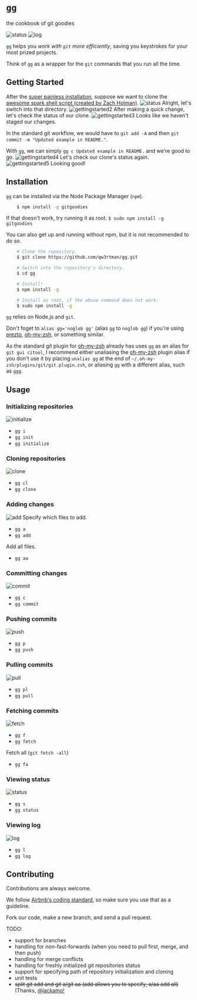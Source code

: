 `gg`
==

the cookbook of git goodies

![status](http://qw3rtman.github.io/gg/screenshots/status.png)
![log](http://qw3rtman.github.io/gg/screenshots/log.png)

`gg` helps you *work with `git` more efficiently*, saving you keystrokes for your most prized projects.

Think of `gg` as a wrapper for the `git` commands that you run all the time.

## Getting Started
After the [super painless installation](#installation), suppose we want to clone the [awesome spark shell script (created by Zach Holman)](https://github.com/holman/spark).
![status](http://qw3rtman.github.io/gg/screenshots/clone.png)
Alright, let's switch into that directory.
![gettingstarted2](http://qw3rtman.github.io/gg/screenshots/gettingstarted2.png)
After making a quick change, let's check the status of our clone.
![gettingstarted3](http://qw3rtman.github.io/gg/screenshots/gettingstarted3.png)
Looks like we haven't staged our changes.

In the standard git workflow, we would have to `git add -A` and then `git commit -m "Updated example in README."`.

With `gg`, we can simply `gg c Updated example in README.` and we're good to go.
![gettingstarted4](http://qw3rtman.github.io/gg/screenshots/gettingstarted4.png)
Let's check our clone's status again.
![gettingstarted5](http://qw3rtman.github.io/gg/screenshots/gettingstarted5.png)
Looking good!

## Installation
`gg` can be installed via the Node Package Manager (`npm`).

```sh
	$ npm install -g gitgoodies
```

If that doesn't work, try running it as root. `$ sudo npm install -g gitgoodies`

You can also get up and running without npm, but it is not recommended to do so.

```sh
	# Clone the repository.
	$ git clone https://github.com/qw3rtman/gg.git

	# Switch into the repository's directory.
	$ cd gg

	# Install!
	$ npm install -g

	# Install as root, if the above command does not work.
	$ sudo npm install -g
```

`gg` relies on Node.js and `git`.

Don't foget to `alias gg='noglob gg'` (alias `gg` to `noglob gg`) if you're using [prezto](https://github.com/sorin-ionescu/prezto), [oh-my-zsh](https://github.com/robbyrussell/oh-my-zsh), or something similar.

As the standard git plugin for [oh-my-zsh](https://github.com/robbyrussell/oh-my-zsh) already has uses `gg` as an alias for `git gui citool`, I recommend either unaliasing the [oh-my-zsh](https://github.com/robbyrussell/oh-my-zsh) plugin alias if you don't use it by placing `unalias gg` at the end of `~/.oh-my-zsh/plugins/git/git.plugin.zsh`, or aliasing `gg` with a different alias, such as `ggg`.

## Usage
### Initializing repositories
![initialize](http://qw3rtman.github.io/gg/screenshots/initialize.png)
* `gg i`
* `gg init`
* `gg initialize`

### Cloning repositories
![clone](http://qw3rtman.github.io/gg/screenshots/clone.png)
* `gg cl`
* `gg clone`

### Adding changes
![add](http://qw3rtman.github.io/gg/screenshots/add.png)
Specify which files to add.
* `gg a`
* `gg add`

Add all files.
* `gg aa`

### Committing changes
![commit](http://qw3rtman.github.io/gg/screenshots/commit.png)
* `gg c`
* `gg commit`

### Pushing commits
![push](http://qw3rtman.github.io/gg/screenshots/push.png)
* `gg p`
* `gg push`

### Pulling commits
![pull](http://qw3rtman.github.io/gg/screenshots/pull.png)
* `gg pl`
* `gg pull`

### Fetching commits
![fetch](http://qw3rtman.github.io/gg/screenshots/fetch.png)
* `gg f`
* `gg fetch`

Fetch all (`git fetch -all`)
* `gg fa`

### Viewing status
![status](http://qw3rtman.github.io/gg/screenshots/status.png)
* `gg s`
* `gg status`

### Viewing log
![log](http://qw3rtman.github.io/gg/screenshots/log.png)
* `gg l`
* `gg log`

## Contributing
Contributions are always welcome.

We follow [Airbnb's coding standard](https://github.com/airbnb/javascript), so make sure you use that as a guideline.

Fork our code, make a new branch, and send a pull request.

TODO:
* support for branches
* handling for non-fast-forwards (when you need to pull first, merge, and then push)
* handling for merge conflicts
* handling for freshly initialized git repositories status
* support for specifying path of repository initialization and cloning
* unit tests
* ~~split git add and git a/git aa (add allows you to specify, a/aa add all)~~ (Thanks, [@jackamo!](https://github.com/jackamo)
